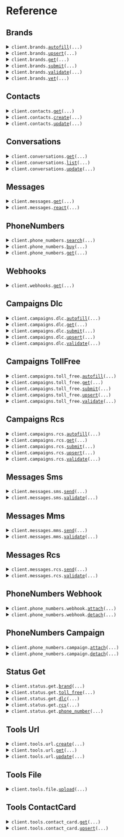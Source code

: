 # Reference
## Brands
<details><summary><code>client.brands.<a href="src/rcs/brands/client.py">autofill</a>(...)</code></summary>
<dl>
<dd>

#### 📝 Description

<dl>
<dd>

<dl>
<dd>

Automatically populate brand information based on partial input data you provide.
</dd>
</dl>
</dd>
</dl>

#### 🔌 Usage

<dl>
<dd>

<dl>
<dd>

```python
from rcs import Pinnacle
from rcs.brands import AutofillBrandOptions

client = Pinnacle(
    api_key="YOUR_API_KEY",
)
client.brands.autofill(
    additional_info="A developer-friendly, compliant API for SMS, MMS, and RCS, built to scale real conversations.",
    name="Pinnacle",
    options=AutofillBrandOptions(
        force_reload=True,
    ),
    website="https://www.pinnacle.sh",
)

```
</dd>
</dl>
</dd>
</dl>

#### ⚙️ Parameters

<dl>
<dd>

<dl>
<dd>

**additional_info:** `typing.Optional[str]` — Any extra details about the brand to help improve data accuracy.
    
</dd>
</dl>

<dl>
<dd>

**name:** `typing.Optional[str]` — Name of the brand.
    
</dd>
</dl>

<dl>
<dd>

**options:** `typing.Optional[AutofillBrandOptions]` 
    
</dd>
</dl>

<dl>
<dd>

**website:** `typing.Optional[str]` — Brand's website URL.
    
</dd>
</dl>

<dl>
<dd>

**request_options:** `typing.Optional[RequestOptions]` — Request-specific configuration.
    
</dd>
</dl>
</dd>
</dl>


</dd>
</dl>
</details>

<details><summary><code>client.brands.<a href="src/rcs/brands/client.py">upsert</a>(...)</code></summary>
<dl>
<dd>

#### 📝 Description

<dl>
<dd>

<dl>
<dd>

Create a new brand or update an existing brand by with the provided information.
</dd>
</dl>
</dd>
</dl>

#### 🔌 Usage

<dl>
<dd>

<dl>
<dd>

```python
from rcs import Pinnacle, UpsertContact

client = Pinnacle(
    api_key="YOUR_API_KEY",
)
client.brands.upsert(
    address="500 Folsom St, San Francisco, CA 94105",
    contact=UpsertContact(
        email="michael.chen@trypinnacle.app",
        name="Michael Chen",
        phone="+14155551234",
        title="Customer Support Representative",
    ),
    dba="Pinnacle RCS",
    description="A developer-friendly, compliant API for SMS, MMS, and RCS, built to scale real conversations.",
    ein="88-1234567",
    email="founders@trypinnacle.app",
    id=1,
    name="Pinnacle",
    sector="TECHNOLOGY",
    type="PRIVATE_PROFIT",
    website="https://www.pinnacle.sh",
)

```
</dd>
</dl>
</dd>
</dl>

#### ⚙️ Parameters

<dl>
<dd>

<dl>
<dd>

**address:** `typing.Optional[str]` — Primary brand address where the company is located.
    
</dd>
</dl>

<dl>
<dd>

**contact:** `typing.Optional[UpsertContact]` — Contact information for the brand.
    
</dd>
</dl>

<dl>
<dd>

**dba:** `typing.Optional[str]` — "Doing Business As" name - the public name the brand operates under.
    
</dd>
</dl>

<dl>
<dd>

**description:** `typing.Optional[str]` — Brief description of what the brand does.
    
</dd>
</dl>

<dl>
<dd>

**ein:** `typing.Optional[str]` — Brand's Employer Identification Number (EIN) assigned by the IRS.
    
</dd>
</dl>

<dl>
<dd>

**email:** `typing.Optional[str]` — Main contact email address for the brand.
    
</dd>
</dl>

<dl>
<dd>

**id:** `typing.Optional[int]` — Brand ID - include only when updating an existing brand, omit to create a new one.
    
</dd>
</dl>

<dl>
<dd>

**name:** `typing.Optional[str]` — Legal name of the brand as registered.
    
</dd>
</dl>

<dl>
<dd>

**sector:** `typing.Optional[CompanySectorEnum]` — Industry the brand operates in.
    
</dd>
</dl>

<dl>
<dd>

**type:** `typing.Optional[CompanyTypeEnum]` — Legal structure of the brand.
    
</dd>
</dl>

<dl>
<dd>

**website:** `typing.Optional[str]` — Brand website URL.
    
</dd>
</dl>

<dl>
<dd>

**request_options:** `typing.Optional[RequestOptions]` — Request-specific configuration.
    
</dd>
</dl>
</dd>
</dl>


</dd>
</dl>
</details>

<details><summary><code>client.brands.<a href="src/rcs/brands/client.py">get</a>(...)</code></summary>
<dl>
<dd>

#### 📝 Description

<dl>
<dd>

<dl>
<dd>

Retrieve detailed information for a specific brand in your account by ID.
</dd>
</dl>
</dd>
</dl>

#### 🔌 Usage

<dl>
<dd>

<dl>
<dd>

```python
from rcs import Pinnacle

client = Pinnacle(
    api_key="YOUR_API_KEY",
)
client.brands.get(
    id=1,
)

```
</dd>
</dl>
</dd>
</dl>

#### ⚙️ Parameters

<dl>
<dd>

<dl>
<dd>

**id:** `int` — ID of an existing brand in your account that you want to retrieve.
    
</dd>
</dl>

<dl>
<dd>

**hide_ein:** `typing.Optional[bool]` 

Optional flag to mask the Employer Identification Number in the response for security purposes.<br>

When you set this to true, the EIN value will be replaced with a masked placeholder instead of the actual number.
    
</dd>
</dl>

<dl>
<dd>

**request_options:** `typing.Optional[RequestOptions]` — Request-specific configuration.
    
</dd>
</dl>
</dd>
</dl>


</dd>
</dl>
</details>

<details><summary><code>client.brands.<a href="src/rcs/brands/client.py">submit</a>(...)</code></summary>
<dl>
<dd>

#### 📝 Description

<dl>
<dd>

<dl>
<dd>

Submit your brand for review and approval by the compliance team.
</dd>
</dl>
</dd>
</dl>

#### 🔌 Usage

<dl>
<dd>

<dl>
<dd>

```python
from rcs import Pinnacle

client = Pinnacle(
    api_key="YOUR_API_KEY",
)
client.brands.submit(
    brand_id=1,
)

```
</dd>
</dl>
</dd>
</dl>

#### ⚙️ Parameters

<dl>
<dd>

<dl>
<dd>

**brand_id:** `int` 

The unique identifier of the brand you want to submit for review. <br>

Must correspond to an existing brand in your account that is ready for submission.
    
</dd>
</dl>

<dl>
<dd>

**request_options:** `typing.Optional[RequestOptions]` — Request-specific configuration.
    
</dd>
</dl>
</dd>
</dl>


</dd>
</dl>
</details>

<details><summary><code>client.brands.<a href="src/rcs/brands/client.py">validate</a>(...)</code></summary>
<dl>
<dd>

#### 📝 Description

<dl>
<dd>

<dl>
<dd>

Validate your brand information for compliance and correctness before submission or storage.
</dd>
</dl>
</dd>
</dl>

#### 🔌 Usage

<dl>
<dd>

<dl>
<dd>

```python
from rcs import Pinnacle
from rcs.brands import BrandContact

client = Pinnacle(
    api_key="YOUR_API_KEY",
)
client.brands.validate(
    address="500 Folsom St, San Francisco, CA 94105",
    contact=BrandContact(
        email="michael.chen@trypinnacle.app",
        name="Michael Chen",
        phone="+14155551234",
        title="Customer Support Representative",
    ),
    dba="Pinnacle Messaging",
    description="Pinnacle is an SMS, MMS, and RCS API for scaling conversations with customers you value.",
    ein="88-1234567",
    email="founders@trypinnacle.app",
    name="Pinnacle",
    sector="TECHNOLOGY",
    type="PRIVATE_PROFIT",
    website="https://www.pinnacle.sh",
)

```
</dd>
</dl>
</dd>
</dl>

#### ⚙️ Parameters

<dl>
<dd>

<dl>
<dd>

**address:** `str` — Primary brand address where the brand is located.
    
</dd>
</dl>

<dl>
<dd>

**contact:** `BrandContact` — Contact information for the primary brand representative.
    
</dd>
</dl>

<dl>
<dd>

**description:** `str` — Brief description of what the brand does.
    
</dd>
</dl>

<dl>
<dd>

**email:** `str` — Main contact email address for the brand.
    
</dd>
</dl>

<dl>
<dd>

**name:** `str` — Legal name of the brand as registered.
    
</dd>
</dl>

<dl>
<dd>

**sector:** `CompanySectorEnum` 
    
</dd>
</dl>

<dl>
<dd>

**type:** `CompanyTypeEnum` 
    
</dd>
</dl>

<dl>
<dd>

**website:** `str` — Brand website URL.
    
</dd>
</dl>

<dl>
<dd>

**dba:** `typing.Optional[str]` — "Doing Business As" name - the public name the brand operates under.
    
</dd>
</dl>

<dl>
<dd>

**ein:** `typing.Optional[str]` — Employer Identification Number (EIN) assigned by the IRS.
    
</dd>
</dl>

<dl>
<dd>

**request_options:** `typing.Optional[RequestOptions]` — Request-specific configuration.
    
</dd>
</dl>
</dd>
</dl>


</dd>
</dl>
</details>

<details><summary><code>client.brands.<a href="src/rcs/brands/client.py">vet</a>(...)</code></summary>
<dl>
<dd>

#### 📝 Description

<dl>
<dd>

<dl>
<dd>

Submit a brand for external vetting verification to enhance your brand's trust score and improved message delivery rates.
</dd>
</dl>
</dd>
</dl>

#### 🔌 Usage

<dl>
<dd>

<dl>
<dd>

```python
from rcs import Pinnacle

client = Pinnacle(
    api_key="YOUR_API_KEY",
)
client.brands.vet(
    brand_id=1,
)

```
</dd>
</dl>
</dd>
</dl>

#### ⚙️ Parameters

<dl>
<dd>

<dl>
<dd>

**brand_id:** `int` 

The unique identifier of the brand to vet. <br>

The brand must be already registered before it can be vetted.
    
</dd>
</dl>

<dl>
<dd>

**request_options:** `typing.Optional[RequestOptions]` — Request-specific configuration.
    
</dd>
</dl>
</dd>
</dl>


</dd>
</dl>
</details>

## Contacts
<details><summary><code>client.contacts.<a href="src/rcs/contacts/client.py">get</a>(...)</code></summary>
<dl>
<dd>

#### 📝 Description

<dl>
<dd>

<dl>
<dd>

Retrieve contact information for a given number.
</dd>
</dl>
</dd>
</dl>

#### 🔌 Usage

<dl>
<dd>

<dl>
<dd>

```python
from rcs import Pinnacle

client = Pinnacle(
    api_key="YOUR_API_KEY",
)
client.contacts.get()

```
</dd>
</dl>
</dd>
</dl>

#### ⚙️ Parameters

<dl>
<dd>

<dl>
<dd>

**id:** `typing.Optional[int]` 

Unique identifier of a specific contact you want to retrieve. <br>

Either this parameter or `phoneNumber` must be provided, but not both.
    
</dd>
</dl>

<dl>
<dd>

**phone_number:** `typing.Optional[str]` — Phone number you want to look up contact information for, provided in URL-encoded E.164 format with %2B prefix instead of +.
    
</dd>
</dl>

<dl>
<dd>

**request_options:** `typing.Optional[RequestOptions]` — Request-specific configuration.
    
</dd>
</dl>
</dd>
</dl>


</dd>
</dl>
</details>

<details><summary><code>client.contacts.<a href="src/rcs/contacts/client.py">create</a>(...)</code></summary>
<dl>
<dd>

#### 📝 Description

<dl>
<dd>

<dl>
<dd>

Create a new contact for a given phone number.
</dd>
</dl>
</dd>
</dl>

#### 🔌 Usage

<dl>
<dd>

<dl>
<dd>

```python
from rcs import Pinnacle

client = Pinnacle(
    api_key="YOUR_API_KEY",
)
client.contacts.create(
    phone_number="phoneNumber",
)

```
</dd>
</dl>
</dd>
</dl>

#### ⚙️ Parameters

<dl>
<dd>

<dl>
<dd>

**phone_number:** `str` — Phone number to save for your contact, in E.164 format.
    
</dd>
</dl>

<dl>
<dd>

**description:** `typing.Optional[str]` — New notes or details for your contact.
    
</dd>
</dl>

<dl>
<dd>

**email:** `typing.Optional[str]` — New email address for your contact.
    
</dd>
</dl>

<dl>
<dd>

**name:** `typing.Optional[str]` — New name for your contact.
    
</dd>
</dl>

<dl>
<dd>

**tags:** `typing.Optional[typing.Sequence[str]]` — New tags for your contact.
    
</dd>
</dl>

<dl>
<dd>

**request_options:** `typing.Optional[RequestOptions]` — Request-specific configuration.
    
</dd>
</dl>
</dd>
</dl>


</dd>
</dl>
</details>

<details><summary><code>client.contacts.<a href="src/rcs/contacts/client.py">update</a>(...)</code></summary>
<dl>
<dd>

#### 📝 Description

<dl>
<dd>

<dl>
<dd>

Update an existing contact.
</dd>
</dl>
</dd>
</dl>

#### 🔌 Usage

<dl>
<dd>

<dl>
<dd>

```python
from rcs import Pinnacle

client = Pinnacle(
    api_key="YOUR_API_KEY",
)
client.contacts.update(
    description="Retired",
    email="alvaroopedtech@pinnacle.sh",
    name="Retired Bestie",
    tags=["friend"],
    id=137,
)

```
</dd>
</dl>
</dd>
</dl>

#### ⚙️ Parameters

<dl>
<dd>

<dl>
<dd>

**id:** `int` — ID of the contact you want to update.
    
</dd>
</dl>

<dl>
<dd>

**description:** `typing.Optional[str]` — New notes or details for your contact.
    
</dd>
</dl>

<dl>
<dd>

**email:** `typing.Optional[str]` — New email address for your contact.
    
</dd>
</dl>

<dl>
<dd>

**name:** `typing.Optional[str]` — New name for your contact.
    
</dd>
</dl>

<dl>
<dd>

**tags:** `typing.Optional[typing.Sequence[str]]` — New tags for your contact.
    
</dd>
</dl>

<dl>
<dd>

**request_options:** `typing.Optional[RequestOptions]` — Request-specific configuration.
    
</dd>
</dl>
</dd>
</dl>


</dd>
</dl>
</details>

## Conversations
<details><summary><code>client.conversations.<a href="src/rcs/conversations/client.py">get</a>(...)</code></summary>
<dl>
<dd>

#### 📝 Description

<dl>
<dd>

<dl>
<dd>

Fetch a specific conversation using either its unique identifier or by matching sender and recipient details.
</dd>
</dl>
</dd>
</dl>

#### 🔌 Usage

<dl>
<dd>

<dl>
<dd>

```python
from rcs import ConversationByIdParams, Pinnacle

client = Pinnacle(
    api_key="YOUR_API_KEY",
)
client.conversations.get(
    request=ConversationByIdParams(
        id=1,
    ),
)

```
</dd>
</dl>
</dd>
</dl>

#### ⚙️ Parameters

<dl>
<dd>

<dl>
<dd>

**request:** `GetConversationParams` 
    
</dd>
</dl>

<dl>
<dd>

**request_options:** `typing.Optional[RequestOptions]` — Request-specific configuration.
    
</dd>
</dl>
</dd>
</dl>


</dd>
</dl>
</details>

<details><summary><code>client.conversations.<a href="src/rcs/conversations/client.py">list</a>(...)</code></summary>
<dl>
<dd>

#### 📝 Description

<dl>
<dd>

<dl>
<dd>

Retrieves conversations by page with optional filtering based off provided parameters.
</dd>
</dl>
</dd>
</dl>

#### 🔌 Usage

<dl>
<dd>

<dl>
<dd>

```python
from rcs import Pinnacle

client = Pinnacle(
    api_key="YOUR_API_KEY",
)
client.conversations.list(
    brand_id=101,
    campaign_id=136,
    campaign_type="TOLL_FREE",
    page_index=0,
    page_size=20,
    receiver="+16509231662",
    sender="+18445551234",
)

```
</dd>
</dl>
</dd>
</dl>

#### ⚙️ Parameters

<dl>
<dd>

<dl>
<dd>

**page_index:** `int` — Zero-based index for pagination.
    
</dd>
</dl>

<dl>
<dd>

**brand_id:** `typing.Optional[int]` — The unique identifier of the brand to filter conversations.
    
</dd>
</dl>

<dl>
<dd>

**campaign_id:** `typing.Optional[int]` — The unique identifier of the campaign to filter conversations.
    
</dd>
</dl>

<dl>
<dd>

**campaign_type:** `typing.Optional[CampaignEnum]` 
    
</dd>
</dl>

<dl>
<dd>

**page_size:** `typing.Optional[int]` — Number of conversations to return per page.
    
</dd>
</dl>

<dl>
<dd>

**receiver:** `typing.Optional[str]` — Receiver's phone number in E.164 format.
    
</dd>
</dl>

<dl>
<dd>

**sender:** `typing.Optional[Sender]` 
    
</dd>
</dl>

<dl>
<dd>

**request_options:** `typing.Optional[RequestOptions]` — Request-specific configuration.
    
</dd>
</dl>
</dd>
</dl>


</dd>
</dl>
</details>

<details><summary><code>client.conversations.<a href="src/rcs/conversations/client.py">update</a>(...)</code></summary>
<dl>
<dd>

#### 📝 Description

<dl>
<dd>

<dl>
<dd>

Update the notes associated with a specific conversation.
</dd>
</dl>
</dd>
</dl>

#### 🔌 Usage

<dl>
<dd>

<dl>
<dd>

```python
from rcs import Pinnacle

client = Pinnacle(
    api_key="YOUR_API_KEY",
)
client.conversations.update(
    id=123,
    notes="Follow-up completed. Customer satisfied with resolution.",
)

```
</dd>
</dl>
</dd>
</dl>

#### ⚙️ Parameters

<dl>
<dd>

<dl>
<dd>

**id:** `int` — The unique identifier of the conversation to update.
    
</dd>
</dl>

<dl>
<dd>

**notes:** `str` — New notes or comments for the conversation.
    
</dd>
</dl>

<dl>
<dd>

**request_options:** `typing.Optional[RequestOptions]` — Request-specific configuration.
    
</dd>
</dl>
</dd>
</dl>


</dd>
</dl>
</details>

## Messages
<details><summary><code>client.messages.<a href="src/rcs/messages/client.py">get</a>(...)</code></summary>
<dl>
<dd>

#### 📝 Description

<dl>
<dd>

<dl>
<dd>

Retrieve a previously sent message.
</dd>
</dl>
</dd>
</dl>

#### 🔌 Usage

<dl>
<dd>

<dl>
<dd>

```python
from rcs import Pinnacle

client = Pinnacle(
    api_key="YOUR_API_KEY",
)
client.messages.get(
    id=1240,
)

```
</dd>
</dl>
</dd>
</dl>

#### ⚙️ Parameters

<dl>
<dd>

<dl>
<dd>

**id:** `int` — Unique identifier of the message.
    
</dd>
</dl>

<dl>
<dd>

**request_options:** `typing.Optional[RequestOptions]` — Request-specific configuration.
    
</dd>
</dl>
</dd>
</dl>


</dd>
</dl>
</details>

<details><summary><code>client.messages.<a href="src/rcs/messages/client.py">react</a>(...)</code></summary>
<dl>
<dd>

#### 📝 Description

<dl>
<dd>

<dl>
<dd>

Add or remove an emoji reaction to a previously sent message.
</dd>
</dl>
</dd>
</dl>

#### 🔌 Usage

<dl>
<dd>

<dl>
<dd>

```python
from rcs import Pinnacle
from rcs.messages import ReactMessageOptions

client = Pinnacle(
    api_key="YOUR_API_KEY",
)
client.messages.react(
    message_id=1410,
    options=ReactMessageOptions(
        force=True,
    ),
    reaction="👍",
)

```
</dd>
</dl>
</dd>
</dl>

#### ⚙️ Parameters

<dl>
<dd>

<dl>
<dd>

**message_id:** `int` — Unique identifier of the message.
    
</dd>
</dl>

<dl>
<dd>

**options:** `typing.Optional[ReactMessageOptions]` 
    
</dd>
</dl>

<dl>
<dd>

**reaction:** `typing.Optional[str]` 

Unicode emoji to add. <br>

Use `null` to remove existing reaction.
    
</dd>
</dl>

<dl>
<dd>

**request_options:** `typing.Optional[RequestOptions]` — Request-specific configuration.
    
</dd>
</dl>
</dd>
</dl>


</dd>
</dl>
</details>

## PhoneNumbers
<details><summary><code>client.phone_numbers.<a href="src/rcs/phone_numbers/client.py">search</a>(...)</code></summary>
<dl>
<dd>

#### 📝 Description

<dl>
<dd>

<dl>
<dd>

Search for available phone numbers that match your exact criteria.
</dd>
</dl>
</dd>
</dl>

#### 🔌 Usage

<dl>
<dd>

<dl>
<dd>

```python
from rcs import Pinnacle
from rcs.phone_numbers import (
    SearchPhoneNumberByDigits,
    SearchPhoneNumberByLocation,
    SearchPhoneNumberOptions,
)

client = Pinnacle(
    api_key="YOUR_API_KEY",
)
client.phone_numbers.search(
    features=["SMS", "MMS"],
    location=SearchPhoneNumberByLocation(
        city="New York",
        national_destination_code="212",
    ),
    number=SearchPhoneNumberByDigits(
        contains="514",
        starts_with="45",
    ),
    options=SearchPhoneNumberOptions(
        limit=4,
    ),
    type=["LOCAL"],
)

```
</dd>
</dl>
</dd>
</dl>

#### ⚙️ Parameters

<dl>
<dd>

<dl>
<dd>

**type:** `typing.Sequence[PhoneEnum]` — Types of phone numbers to return in your search.
    
</dd>
</dl>

<dl>
<dd>

**features:** `typing.Optional[typing.Sequence[PhoneFeatureEnum]]` 
    
</dd>
</dl>

<dl>
<dd>

**location:** `typing.Optional[SearchPhoneNumberByLocation]` 

Filter your search by geographic location to find numbers in specific regions. <br>

Toll-free numbers ignore city and state filters.
    
</dd>
</dl>

<dl>
<dd>

**number:** `typing.Optional[SearchPhoneNumberByDigits]` — Filter your search by digit pattern.
    
</dd>
</dl>

<dl>
<dd>

**options:** `typing.Optional[SearchPhoneNumberOptions]` — Extra search settings to control how many results you get.
    
</dd>
</dl>

<dl>
<dd>

**request_options:** `typing.Optional[RequestOptions]` — Request-specific configuration.
    
</dd>
</dl>
</dd>
</dl>


</dd>
</dl>
</details>

<details><summary><code>client.phone_numbers.<a href="src/rcs/phone_numbers/client.py">buy</a>(...)</code></summary>
<dl>
<dd>

#### 📝 Description

<dl>
<dd>

<dl>
<dd>

Purchase one or more phone numbers found through the [search endpoint](./search). <br>

Billing uses your account credits and the numbers are ready for immediate use.
</dd>
</dl>
</dd>
</dl>

#### 🔌 Usage

<dl>
<dd>

<dl>
<dd>

```python
from rcs import Pinnacle

client = Pinnacle(
    api_key="YOUR_API_KEY",
)
client.phone_numbers.buy(
    numbers=["+18559491727"],
)

```
</dd>
</dl>
</dd>
</dl>

#### ⚙️ Parameters

<dl>
<dd>

<dl>
<dd>

**numbers:** `typing.Sequence[str]` 

List of phone numbers you want to purchase, each in international E.164 format. <br>

All specified numbers must be currently available and will be validated for availability before processing the purchase. <br>

If any number in the request is unavailable or invalid, no purchases will be made and the request will be voided.
    
</dd>
</dl>

<dl>
<dd>

**request_options:** `typing.Optional[RequestOptions]` — Request-specific configuration.
    
</dd>
</dl>
</dd>
</dl>


</dd>
</dl>
</details>

<details><summary><code>client.phone_numbers.<a href="src/rcs/phone_numbers/client.py">get</a>(...)</code></summary>
<dl>
<dd>

#### 📝 Description

<dl>
<dd>

<dl>
<dd>

Retrieve information about any phone number.
</dd>
</dl>
</dd>
</dl>

#### 🔌 Usage

<dl>
<dd>

<dl>
<dd>

```python
from rcs import Pinnacle
from rcs.phone_numbers import (
    EnhancedContactInfo,
    RetrievePhoneNumberDetailsOptions,
)

client = Pinnacle(
    api_key="YOUR_API_KEY",
)
client.phone_numbers.get(
    phone="+11234567890",
    level="advanced",
    options=RetrievePhoneNumberDetailsOptions(
        risk=True,
        enhanced_contact_info=EnhancedContactInfo(
            context="This is my friend from JZ. He has done a lot in the crypto space.",
        ),
    ),
)

```
</dd>
</dl>
</dd>
</dl>

#### ⚙️ Parameters

<dl>
<dd>

<dl>
<dd>

**phone:** `str` — Phone number you want to analyze in E.164 format.
    
</dd>
</dl>

<dl>
<dd>

**level:** `PhoneDetailsSchemaLevel` 

Choose how much detail you want in your results:
- `basic`: Receive essential info like carrier, location, and format.
- `advanced`: Receive a deeper analysis including fraud risk, detailed location, and enhanced contact info.
    
</dd>
</dl>

<dl>
<dd>

**options:** `typing.Optional[RetrievePhoneNumberDetailsOptions]` — Customize your lookup with additional options.
    
</dd>
</dl>

<dl>
<dd>

**request_options:** `typing.Optional[RequestOptions]` — Request-specific configuration.
    
</dd>
</dl>
</dd>
</dl>


</dd>
</dl>
</details>

## Webhooks
<details><summary><code>client.webhooks.<a href="src/rcs/webhooks/client.py">get</a>(...)</code></summary>
<dl>
<dd>

#### 📝 Description

<dl>
<dd>

<dl>
<dd>

Retrieve all webhook that are set up to receive events for specific URLs or phone numbers.
</dd>
</dl>
</dd>
</dl>

#### 🔌 Usage

<dl>
<dd>

<dl>
<dd>

```python
from rcs import Pinnacle

client = Pinnacle(
    api_key="YOUR_API_KEY",
)
client.webhooks.get(
    identifiers=[
        "https://www.pinnacle.sh/payment",
        "+14155678901",
        "https://www.pinnacle.sh/sms-callback",
        "+14153456659",
    ],
)

```
</dd>
</dl>
</dd>
</dl>

#### ⚙️ Parameters

<dl>
<dd>

<dl>
<dd>

**identifiers:** `typing.Sequence[str]` — List of URLs or phone numbers in E.164 format that the webhook is attached to.
    
</dd>
</dl>

<dl>
<dd>

**request_options:** `typing.Optional[RequestOptions]` — Request-specific configuration.
    
</dd>
</dl>
</dd>
</dl>


</dd>
</dl>
</details>

## Campaigns Dlc
<details><summary><code>client.campaigns.dlc.<a href="src/rcs/campaigns/dlc/client.py">autofill</a>(...)</code></summary>
<dl>
<dd>

#### 📝 Description

<dl>
<dd>

<dl>
<dd>

Generate campaign details based off existing campaign and the brand it's connected to.
</dd>
</dl>
</dd>
</dl>

#### 🔌 Usage

<dl>
<dd>

<dl>
<dd>

```python
from rcs import Pinnacle

client = Pinnacle(
    api_key="YOUR_API_KEY",
)
client.campaigns.dlc.autofill(
    additional_info="Please autofill missing DLC campaign fields using my brand profile",
    campaign_id=161,
)

```
</dd>
</dl>
</dd>
</dl>

#### ⚙️ Parameters

<dl>
<dd>

<dl>
<dd>

**additional_info:** `typing.Optional[str]` — Any additional information you want to provide.
    
</dd>
</dl>

<dl>
<dd>

**campaign_id:** `typing.Optional[int]` — Campaign ID.
    
</dd>
</dl>

<dl>
<dd>

**request_options:** `typing.Optional[RequestOptions]` — Request-specific configuration.
    
</dd>
</dl>
</dd>
</dl>


</dd>
</dl>
</details>

<details><summary><code>client.campaigns.dlc.<a href="src/rcs/campaigns/dlc/client.py">get</a>(...)</code></summary>
<dl>
<dd>

#### 📝 Description

<dl>
<dd>

<dl>
<dd>

Retrieve DLC campaign.
</dd>
</dl>
</dd>
</dl>

#### 🔌 Usage

<dl>
<dd>

<dl>
<dd>

```python
from rcs import Pinnacle

client = Pinnacle(
    api_key="YOUR_API_KEY",
)
client.campaigns.dlc.get(
    campaign_id=28,
)

```
</dd>
</dl>
</dd>
</dl>

#### ⚙️ Parameters

<dl>
<dd>

<dl>
<dd>

**campaign_id:** `int` — Unique identifier of the DLC campaign.
    
</dd>
</dl>

<dl>
<dd>

**request_options:** `typing.Optional[RequestOptions]` — Request-specific configuration.
    
</dd>
</dl>
</dd>
</dl>


</dd>
</dl>
</details>

<details><summary><code>client.campaigns.dlc.<a href="src/rcs/campaigns/dlc/client.py">submit</a>(...)</code></summary>
<dl>
<dd>

#### 📝 Description

<dl>
<dd>

<dl>
<dd>

Submit your DLC campaign for approval and activation with carriers.
</dd>
</dl>
</dd>
</dl>

#### 🔌 Usage

<dl>
<dd>

<dl>
<dd>

```python
from rcs import Pinnacle

client = Pinnacle(
    api_key="YOUR_API_KEY",
)
client.campaigns.dlc.submit(
    campaign_id=161,
)

```
</dd>
</dl>
</dd>
</dl>

#### ⚙️ Parameters

<dl>
<dd>

<dl>
<dd>

**campaign_id:** `int` — Unique identifier of the DLC campaign to submit.
    
</dd>
</dl>

<dl>
<dd>

**request_options:** `typing.Optional[RequestOptions]` — Request-specific configuration.
    
</dd>
</dl>
</dd>
</dl>


</dd>
</dl>
</details>

<details><summary><code>client.campaigns.dlc.<a href="src/rcs/campaigns/dlc/client.py">upsert</a>(...)</code></summary>
<dl>
<dd>

#### 📝 Description

<dl>
<dd>

<dl>
<dd>

Create a new DLC campaign or updates an existing one. <br>

Omit campaignId to create a campaign.
</dd>
</dl>
</dd>
</dl>

#### 🔌 Usage

<dl>
<dd>

<dl>
<dd>

```python
from rcs import Pinnacle
from rcs.campaigns.dlc import (
    UpsertDlcCampaignHelpKeywords,
    UpsertDlcCampaignKeywords,
    UpsertDlcCampaignLinks,
    UpsertDlcCampaignOptInKeywords,
    UpsertDlcCampaignOptions,
    UpsertDlcCampaignOptOutKeywords,
    UpsertDlcCampaignUseCase,
)

client = Pinnacle(
    api_key="YOUR_API_KEY",
)
client.campaigns.dlc.upsert(
    auto_renew=True,
    brand=1,
    campaign_id=161,
    keywords=UpsertDlcCampaignKeywords(
        help=UpsertDlcCampaignHelpKeywords(
            message="Reply HELP for assistance, STOP to opt-out",
            values=["HELP", "INFO", "SUPPORT"],
        ),
        opt_in=UpsertDlcCampaignOptInKeywords(
            message="Welcome! You're now subscribed to Pinnacle.",
            values=["JOIN", "START", "SUBSCRIBE"],
        ),
        opt_out=UpsertDlcCampaignOptOutKeywords(
            message="You've been unsubscribed. Reply START to rejoin.",
            values=["STOP", "QUIT", "UNSUBSCRIBE"],
        ),
    ),
    links=UpsertDlcCampaignLinks(
        privacy_policy="https://www.pinnacle.sh/privacy",
        terms_of_service="https://www.pinnacle.sh/terms",
    ),
    message_flow="Customer initiates -> Automated response -> Agent follow-up if needed",
    name="Account Notifications",
    options=UpsertDlcCampaignOptions(
        affiliate_marketing=False,
        age_gated=False,
        direct_lending=False,
        embedded_link="https://www.pinnacle.sh/example",
        embedded_phone=False,
        number_pooling=False,
    ),
    sample_messages=["Security alert: Unusual login detected from new device."],
    use_case=UpsertDlcCampaignUseCase(
        sub=["FRAUD_ALERT"],
        value="ACCOUNT_NOTIFICATION",
    ),
)

```
</dd>
</dl>
</dd>
</dl>

#### ⚙️ Parameters

<dl>
<dd>

<dl>
<dd>

**auto_renew:** `typing.Optional[bool]` — Whether the campaign renews automatically.
    
</dd>
</dl>

<dl>
<dd>

**brand:** `typing.Optional[int]` — Brand id.
    
</dd>
</dl>

<dl>
<dd>

**campaign_id:** `typing.Optional[int]` — Unique identifier for the campaign.
    
</dd>
</dl>

<dl>
<dd>

**description:** `typing.Optional[str]` — Description of the campaign.
    
</dd>
</dl>

<dl>
<dd>

**keywords:** `typing.Optional[UpsertDlcCampaignKeywords]` — Keyword response configuration.
    
</dd>
</dl>

<dl>
<dd>

**links:** `typing.Optional[UpsertDlcCampaignLinks]` — Legal documentation links.
    
</dd>
</dl>

<dl>
<dd>

**message_flow:** `typing.Optional[str]` — Describe the flow of how users will opt in to this campaign.
    
</dd>
</dl>

<dl>
<dd>

**name:** `typing.Optional[str]` — Display name of the campaign.
    
</dd>
</dl>

<dl>
<dd>

**options:** `typing.Optional[UpsertDlcCampaignOptions]` — Campaign configuration options.
    
</dd>
</dl>

<dl>
<dd>

**sample_messages:** `typing.Optional[typing.Sequence[str]]` — Example messages for the campaign.
    
</dd>
</dl>

<dl>
<dd>

**use_case:** `typing.Optional[UpsertDlcCampaignUseCase]` — Use case for the campaign.
    
</dd>
</dl>

<dl>
<dd>

**request_options:** `typing.Optional[RequestOptions]` — Request-specific configuration.
    
</dd>
</dl>
</dd>
</dl>


</dd>
</dl>
</details>

<details><summary><code>client.campaigns.dlc.<a href="src/rcs/campaigns/dlc/client.py">validate</a>(...)</code></summary>
<dl>
<dd>

#### 📝 Description

<dl>
<dd>

<dl>
<dd>

Validate your DLC campaign configuration against carrier requirements and compliance rules.
</dd>
</dl>
</dd>
</dl>

#### 🔌 Usage

<dl>
<dd>

<dl>
<dd>

```python
from rcs import Pinnacle

client = Pinnacle(
    api_key="YOUR_API_KEY",
)
client.campaigns.dlc.validate(
    additional_info="Please validate this DLC campaign for 10DLC compliance",
    campaign_id=161,
)

```
</dd>
</dl>
</dd>
</dl>

#### ⚙️ Parameters

<dl>
<dd>

<dl>
<dd>

**campaign_id:** `int` — Campaign ID.
    
</dd>
</dl>

<dl>
<dd>

**additional_info:** `typing.Optional[str]` — Any additional information you want to provide.
    
</dd>
</dl>

<dl>
<dd>

**request_options:** `typing.Optional[RequestOptions]` — Request-specific configuration.
    
</dd>
</dl>
</dd>
</dl>


</dd>
</dl>
</details>

## Campaigns TollFree
<details><summary><code>client.campaigns.toll_free.<a href="src/rcs/campaigns/toll_free/client.py">autofill</a>(...)</code></summary>
<dl>
<dd>

#### 📝 Description

<dl>
<dd>

<dl>
<dd>

Generate campaign details based off existing campaign and the brand it's connected to.
</dd>
</dl>
</dd>
</dl>

#### 🔌 Usage

<dl>
<dd>

<dl>
<dd>

```python
from rcs import Pinnacle

client = Pinnacle(
    api_key="YOUR_API_KEY",
)
client.campaigns.toll_free.autofill(
    additional_info="Please autofill missing DLC campaign fields using my brand profile",
    campaign_id=161,
)

```
</dd>
</dl>
</dd>
</dl>

#### ⚙️ Parameters

<dl>
<dd>

<dl>
<dd>

**additional_info:** `typing.Optional[str]` — Any additional information you want to provide.
    
</dd>
</dl>

<dl>
<dd>

**campaign_id:** `typing.Optional[int]` — Campaign ID.
    
</dd>
</dl>

<dl>
<dd>

**request_options:** `typing.Optional[RequestOptions]` — Request-specific configuration.
    
</dd>
</dl>
</dd>
</dl>


</dd>
</dl>
</details>

<details><summary><code>client.campaigns.toll_free.<a href="src/rcs/campaigns/toll_free/client.py">get</a>(...)</code></summary>
<dl>
<dd>

#### 📝 Description

<dl>
<dd>

<dl>
<dd>

Retrieve Toll-Free campaign.
</dd>
</dl>
</dd>
</dl>

#### 🔌 Usage

<dl>
<dd>

<dl>
<dd>

```python
from rcs import Pinnacle

client = Pinnacle(
    api_key="YOUR_API_KEY",
)
client.campaigns.toll_free.get(
    campaign_id=161,
)

```
</dd>
</dl>
</dd>
</dl>

#### ⚙️ Parameters

<dl>
<dd>

<dl>
<dd>

**campaign_id:** `int` — Unique identifier of toll-free campaign.
    
</dd>
</dl>

<dl>
<dd>

**request_options:** `typing.Optional[RequestOptions]` — Request-specific configuration.
    
</dd>
</dl>
</dd>
</dl>


</dd>
</dl>
</details>

<details><summary><code>client.campaigns.toll_free.<a href="src/rcs/campaigns/toll_free/client.py">submit</a>(...)</code></summary>
<dl>
<dd>

#### 📝 Description

<dl>
<dd>

<dl>
<dd>

Submit your toll-free campaign for approval and activation with carriers.
</dd>
</dl>
</dd>
</dl>

#### 🔌 Usage

<dl>
<dd>

<dl>
<dd>

```python
from rcs import Pinnacle

client = Pinnacle(
    api_key="YOUR_API_KEY",
)
client.campaigns.toll_free.submit(
    campaign_id=161,
)

```
</dd>
</dl>
</dd>
</dl>

#### ⚙️ Parameters

<dl>
<dd>

<dl>
<dd>

**campaign_id:** `int` — Unique identifier of the toll-free campaign to submit.
    
</dd>
</dl>

<dl>
<dd>

**request_options:** `typing.Optional[RequestOptions]` — Request-specific configuration.
    
</dd>
</dl>
</dd>
</dl>


</dd>
</dl>
</details>

<details><summary><code>client.campaigns.toll_free.<a href="src/rcs/campaigns/toll_free/client.py">upsert</a>(...)</code></summary>
<dl>
<dd>

#### 📝 Description

<dl>
<dd>

<dl>
<dd>

Create a new toll-free campaign or updates an existing one.<br>

Omit campaignId to create a campaign.
</dd>
</dl>
</dd>
</dl>

#### 🔌 Usage

<dl>
<dd>

<dl>
<dd>

```python
from rcs import Pinnacle
from rcs.campaigns.toll_free import (
    UpsertTollFreeSchemaOptIn,
    UpsertTollFreeSchemaUseCase,
)

client = Pinnacle(
    api_key="YOUR_API_KEY",
)
client.campaigns.toll_free.upsert(
    brand=2,
    campaign_id=161,
    monthly_volume="1,000",
    name="Pinnacle",
    opt_in=UpsertTollFreeSchemaOptIn(
        method="DIGITAL",
        url="https://www.pinnacle.sh/",
        workflow_description="Visit https://www.pinnacle.sh/",
    ),
    production_message_content="Join Pinnacle's workshop tomorrow and send your first RCS!",
    use_case=UpsertTollFreeSchemaUseCase(
        summary="Alerts clients about any Pinnacle hosted workshops.",
        value="WORKSHOP_ALERTS",
    ),
)

```
</dd>
</dl>
</dd>
</dl>

#### ⚙️ Parameters

<dl>
<dd>

<dl>
<dd>

**brand:** `typing.Optional[int]` — Brand id.
    
</dd>
</dl>

<dl>
<dd>

**campaign_id:** `typing.Optional[int]` — Unique identifier for the campaign.
    
</dd>
</dl>

<dl>
<dd>

**monthly_volume:** `typing.Optional[MessageVolumeEnum]` 
    
</dd>
</dl>

<dl>
<dd>

**name:** `typing.Optional[str]` — Display name of the campaign.
    
</dd>
</dl>

<dl>
<dd>

**opt_in:** `typing.Optional[UpsertTollFreeSchemaOptIn]` — Opt-in keyword settings.
    
</dd>
</dl>

<dl>
<dd>

**production_message_content:** `typing.Optional[str]` — Explain message that would be sent.
    
</dd>
</dl>

<dl>
<dd>

**use_case:** `typing.Optional[UpsertTollFreeSchemaUseCase]` — Use case classification for the campaign.
    
</dd>
</dl>

<dl>
<dd>

**request_options:** `typing.Optional[RequestOptions]` — Request-specific configuration.
    
</dd>
</dl>
</dd>
</dl>


</dd>
</dl>
</details>

<details><summary><code>client.campaigns.toll_free.<a href="src/rcs/campaigns/toll_free/client.py">validate</a>(...)</code></summary>
<dl>
<dd>

#### 📝 Description

<dl>
<dd>

<dl>
<dd>

Validate your toll-free campaign configuration against carrier requirements and compliance rules.
</dd>
</dl>
</dd>
</dl>

#### 🔌 Usage

<dl>
<dd>

<dl>
<dd>

```python
from rcs import Pinnacle

client = Pinnacle(
    api_key="YOUR_API_KEY",
)
client.campaigns.toll_free.validate(
    additional_info="Please validate this DLC campaign for 10DLC compliance",
    campaign_id=161,
)

```
</dd>
</dl>
</dd>
</dl>

#### ⚙️ Parameters

<dl>
<dd>

<dl>
<dd>

**campaign_id:** `int` — Campaign ID.
    
</dd>
</dl>

<dl>
<dd>

**additional_info:** `typing.Optional[str]` — Any additional information you want to provide.
    
</dd>
</dl>

<dl>
<dd>

**request_options:** `typing.Optional[RequestOptions]` — Request-specific configuration.
    
</dd>
</dl>
</dd>
</dl>


</dd>
</dl>
</details>

## Campaigns Rcs
<details><summary><code>client.campaigns.rcs.<a href="src/rcs/campaigns/rcs/client.py">autofill</a>(...)</code></summary>
<dl>
<dd>

#### 📝 Description

<dl>
<dd>

<dl>
<dd>

Generate campaign details based off existing campaign and the brand it's connected to.
</dd>
</dl>
</dd>
</dl>

#### 🔌 Usage

<dl>
<dd>

<dl>
<dd>

```python
from rcs import Pinnacle

client = Pinnacle(
    api_key="YOUR_API_KEY",
)
client.campaigns.rcs.autofill(
    additional_info="Please autofill missing DLC campaign fields using my brand profile",
    campaign_id=161,
)

```
</dd>
</dl>
</dd>
</dl>

#### ⚙️ Parameters

<dl>
<dd>

<dl>
<dd>

**additional_info:** `typing.Optional[str]` — Any additional information you want to provide.
    
</dd>
</dl>

<dl>
<dd>

**campaign_id:** `typing.Optional[int]` — Campaign ID.
    
</dd>
</dl>

<dl>
<dd>

**request_options:** `typing.Optional[RequestOptions]` — Request-specific configuration.
    
</dd>
</dl>
</dd>
</dl>


</dd>
</dl>
</details>

<details><summary><code>client.campaigns.rcs.<a href="src/rcs/campaigns/rcs/client.py">get</a>(...)</code></summary>
<dl>
<dd>

#### 📝 Description

<dl>
<dd>

<dl>
<dd>

Retrieve RCS campaign.
</dd>
</dl>
</dd>
</dl>

#### 🔌 Usage

<dl>
<dd>

<dl>
<dd>

```python
from rcs import Pinnacle

client = Pinnacle(
    api_key="YOUR_API_KEY",
)
client.campaigns.rcs.get(
    campaign_id=161,
)

```
</dd>
</dl>
</dd>
</dl>

#### ⚙️ Parameters

<dl>
<dd>

<dl>
<dd>

**campaign_id:** `int` — Unique identifier of the RCS campaign.
    
</dd>
</dl>

<dl>
<dd>

**request_options:** `typing.Optional[RequestOptions]` — Request-specific configuration.
    
</dd>
</dl>
</dd>
</dl>


</dd>
</dl>
</details>

<details><summary><code>client.campaigns.rcs.<a href="src/rcs/campaigns/rcs/client.py">submit</a>(...)</code></summary>
<dl>
<dd>

#### 📝 Description

<dl>
<dd>

<dl>
<dd>

Submit your RCS campaign for approval and activation with carriers.
</dd>
</dl>
</dd>
</dl>

#### 🔌 Usage

<dl>
<dd>

<dl>
<dd>

```python
from rcs import Pinnacle

client = Pinnacle(
    api_key="YOUR_API_KEY",
)
client.campaigns.rcs.submit(
    campaign_id=161,
)

```
</dd>
</dl>
</dd>
</dl>

#### ⚙️ Parameters

<dl>
<dd>

<dl>
<dd>

**campaign_id:** `int` — Unique identifier of the RCS campaign to retrieve.
    
</dd>
</dl>

<dl>
<dd>

**request_options:** `typing.Optional[RequestOptions]` — Request-specific configuration.
    
</dd>
</dl>
</dd>
</dl>


</dd>
</dl>
</details>

<details><summary><code>client.campaigns.rcs.<a href="src/rcs/campaigns/rcs/client.py">upsert</a>(...)</code></summary>
<dl>
<dd>

#### 📝 Description

<dl>
<dd>

<dl>
<dd>

Create a new RCS campaign or updates an existing one. <br>

Omit campaignId to create a campaign.
</dd>
</dl>
</dd>
</dl>

#### 🔌 Usage

<dl>
<dd>

<dl>
<dd>

```python
from rcs import Pinnacle
from rcs.campaigns.rcs import (
    RcsAgentEmail,
    RcsAgentPhone,
    RcsAgentWebsite,
    UpsertRcsAgent,
    UpsertRcsLinks,
    UpsertRcsOptIn,
    UpsertRcsOptOut,
    UpsertRcsUseCase,
)

client = Pinnacle(
    api_key="YOUR_API_KEY",
)
client.campaigns.rcs.upsert(
    agent=UpsertRcsAgent(
        color="#000000",
        description="Engaging campaigns with RBM – next-gen SMS marketing with rich content and better analytics.",
        emails=[
            RcsAgentEmail(
                email="founders@trypinnacle.app",
                label="Email Us",
            )
        ],
        hero_url="https://agent-logos.storage.googleapis.com/_/m0bk9mmw7kfynqiKSPfsaoc6",
        icon_url="https://agent-logos.storage.googleapis.com/_/m0bk9gvlDunZEw1krfruZmw3",
        name="Pinnacle Software Development",
        phones=[
            RcsAgentPhone(
                label="Contact us directly",
                phone="+14154467821",
            )
        ],
        websites=[
            RcsAgentWebsite(
                label="Get started with Pinnacle",
                url="https://www.trypinnacle.app/",
            )
        ],
    ),
    brand=2,
    expected_agent_responses=[
        "Here are the things I can help you with.",
        "I can assist you with booking an appointment, or you may choose to book manually.",
        "Here are the available times to connect with a representative tomorrow.",
        "Your appointment has been scheduled.",
    ],
    links=UpsertRcsLinks(
        privacy_policy="https://www.trypinnacle.app/privacy",
        terms_of_service="https://www.trypinnacle.app/terms",
    ),
    opt_in=UpsertRcsOptIn(
        method="WEBSITE",
        terms_and_conditions="Would you like to subscribe to Pinnacle?",
    ),
    opt_out=UpsertRcsOptOut(
        description="Reply STOP to opt-out anytime.",
        keywords=["STOP", "UNSUBSCRIBE", "END"],
    ),
    use_case=UpsertRcsUseCase(
        behavior="Acts as a customer service representative.",
        value="OTHER",
    ),
)

```
</dd>
</dl>
</dd>
</dl>

#### ⚙️ Parameters

<dl>
<dd>

<dl>
<dd>

**agent:** `typing.Optional[UpsertRcsAgent]` — Create an agent for the campaign.
    
</dd>
</dl>

<dl>
<dd>

**brand:** `typing.Optional[int]` — Unique identifier for the brand.
    
</dd>
</dl>

<dl>
<dd>

**campaign_id:** `typing.Optional[int]` — Unique identifier for the campaign.
    
</dd>
</dl>

<dl>
<dd>

**expected_agent_responses:** `typing.Optional[typing.Sequence[str]]` — List of what the agent might say to users (1-5 required).
    
</dd>
</dl>

<dl>
<dd>

**links:** `typing.Optional[UpsertRcsLinks]` — Legal documentation links.
    
</dd>
</dl>

<dl>
<dd>

**opt_in:** `typing.Optional[UpsertRcsOptIn]` — Opt-in configuration.
    
</dd>
</dl>

<dl>
<dd>

**opt_out:** `typing.Optional[UpsertRcsOptOut]` — Opt-out configuration.
    
</dd>
</dl>

<dl>
<dd>

**use_case:** `typing.Optional[UpsertRcsUseCase]` — Use case classification for the campaign.
    
</dd>
</dl>

<dl>
<dd>

**request_options:** `typing.Optional[RequestOptions]` — Request-specific configuration.
    
</dd>
</dl>
</dd>
</dl>


</dd>
</dl>
</details>

<details><summary><code>client.campaigns.rcs.<a href="src/rcs/campaigns/rcs/client.py">validate</a>(...)</code></summary>
<dl>
<dd>

#### 📝 Description

<dl>
<dd>

<dl>
<dd>

Validate your RCS campaign configuration against carrier requirements and compliance rules.
</dd>
</dl>
</dd>
</dl>

#### 🔌 Usage

<dl>
<dd>

<dl>
<dd>

```python
from rcs import Pinnacle

client = Pinnacle(
    api_key="YOUR_API_KEY",
)
client.campaigns.rcs.validate(
    additional_info="Please validate this DLC campaign for 10DLC compliance",
    campaign_id=161,
)

```
</dd>
</dl>
</dd>
</dl>

#### ⚙️ Parameters

<dl>
<dd>

<dl>
<dd>

**campaign_id:** `int` — Campaign ID.
    
</dd>
</dl>

<dl>
<dd>

**additional_info:** `typing.Optional[str]` — Any additional information you want to provide.
    
</dd>
</dl>

<dl>
<dd>

**request_options:** `typing.Optional[RequestOptions]` — Request-specific configuration.
    
</dd>
</dl>
</dd>
</dl>


</dd>
</dl>
</details>

## Messages Sms
<details><summary><code>client.messages.sms.<a href="src/rcs/messages/sms/client.py">send</a>(...)</code></summary>
<dl>
<dd>

#### 📝 Description

<dl>
<dd>

<dl>
<dd>

Send a SMS message immediately or schedule it for future delivery.
</dd>
</dl>
</dd>
</dl>

#### 🔌 Usage

<dl>
<dd>

<dl>
<dd>

```python
from rcs import Pinnacle

client = Pinnacle(
    api_key="YOUR_API_KEY",
)
client.messages.sms.send(
    from_="+14155164736",
    text="Hey!",
    to="+14154746461",
)

```
</dd>
</dl>
</dd>
</dl>

#### ⚙️ Parameters

<dl>
<dd>

<dl>
<dd>

**from_:** `str` — Phone number that sends the message in E.164 format.
    
</dd>
</dl>

<dl>
<dd>

**text:** `str` — Message content.
    
</dd>
</dl>

<dl>
<dd>

**to:** `str` — Recipient's phone number in E.164 format.
    
</dd>
</dl>

<dl>
<dd>

**options:** `typing.Optional[SendSmsOptions]` — Additional settings to customize SMS delivery.
    
</dd>
</dl>

<dl>
<dd>

**request_options:** `typing.Optional[RequestOptions]` — Request-specific configuration.
    
</dd>
</dl>
</dd>
</dl>


</dd>
</dl>
</details>

<details><summary><code>client.messages.sms.<a href="src/rcs/messages/sms/client.py">validate</a>(...)</code></summary>
<dl>
<dd>

#### 📝 Description

<dl>
<dd>

<dl>
<dd>

Validate SMS message content without sending it.
</dd>
</dl>
</dd>
</dl>

#### 🔌 Usage

<dl>
<dd>

<dl>
<dd>

```python
from rcs import Pinnacle

client = Pinnacle(
    api_key="YOUR_API_KEY",
)
client.messages.sms.validate(
    text="Hello from Pinnacle",
)

```
</dd>
</dl>
</dd>
</dl>

#### ⚙️ Parameters

<dl>
<dd>

<dl>
<dd>

**text:** `str` — Message content.
    
</dd>
</dl>

<dl>
<dd>

**request_options:** `typing.Optional[RequestOptions]` — Request-specific configuration.
    
</dd>
</dl>
</dd>
</dl>


</dd>
</dl>
</details>

## Messages Mms
<details><summary><code>client.messages.mms.<a href="src/rcs/messages/mms/client.py">send</a>(...)</code></summary>
<dl>
<dd>

#### 📝 Description

<dl>
<dd>

<dl>
<dd>

Send a MMS immediately or schedule it for future delivery.
</dd>
</dl>
</dd>
</dl>

#### 🔌 Usage

<dl>
<dd>

<dl>
<dd>

```python
from rcs import Pinnacle
from rcs.messages.mms import SendMmsOptions

client = Pinnacle(
    api_key="YOUR_API_KEY",
)
client.messages.mms.send(
    from_="+14155164736",
    media_urls=[
        "https://fastly.picsum.photos/id/941/300/300.jpg?hmac=mDxM9PWSqRDjecwSCEpzU4bj35gqnG7yA25OL29uNv0"
    ],
    options=SendMmsOptions(
        multiple_messages=True,
        validate=True,
    ),
    text="Check out this image!",
    to="+14154746461",
)

```
</dd>
</dl>
</dd>
</dl>

#### ⚙️ Parameters

<dl>
<dd>

<dl>
<dd>

**from_:** `str` — Phone number you want to send the message from in E.164 format.
    
</dd>
</dl>

<dl>
<dd>

**media_urls:** `typing.Sequence[str]` 

Media file URLs to send.<br>

 See [supported media types](https://app.pinnacle.sh/supported-file-types?type=MMS).
    
</dd>
</dl>

<dl>
<dd>

**text:** `str` — Message text to accompany the media.
    
</dd>
</dl>

<dl>
<dd>

**to:** `str` — Recipient's phone number in E.164 format.
    
</dd>
</dl>

<dl>
<dd>

**options:** `typing.Optional[SendMmsOptions]` — Control how your MMS is processed and delivered.
    
</dd>
</dl>

<dl>
<dd>

**request_options:** `typing.Optional[RequestOptions]` — Request-specific configuration.
    
</dd>
</dl>
</dd>
</dl>


</dd>
</dl>
</details>

<details><summary><code>client.messages.mms.<a href="src/rcs/messages/mms/client.py">validate</a>(...)</code></summary>
<dl>
<dd>

#### 📝 Description

<dl>
<dd>

<dl>
<dd>

Validate MMS message content without sending it.
</dd>
</dl>
</dd>
</dl>

#### 🔌 Usage

<dl>
<dd>

<dl>
<dd>

```python
from rcs import Pinnacle

client = Pinnacle(
    api_key="YOUR_API_KEY",
)
client.messages.mms.validate(
    media_urls=[
        "https://upload.wikimedia.org/wikipedia/commons/b/b9/Pizigani_1367_Chart_1MB.jpg",
        "https://fastly.picsum.photos/id/528/1000/1000.jpg?hmac=aTG0xNif9KbNryFN0ZNZ_nFK6aEpZxqUGCZF1KjOT8w",
        "https://file-examples.com/storage/fefdd7ab126835e7993bb1a/2017/10/file_example_JPG_500kB.jpg",
    ],
    text="Check out these images!",
)

```
</dd>
</dl>
</dd>
</dl>

#### ⚙️ Parameters

<dl>
<dd>

<dl>
<dd>

**media_urls:** `typing.Sequence[str]` 

URLs of media files in this message. <br>

See [supported media types](https://app.pinnacle.sh/supported-file-types?type=MMS).
    
</dd>
</dl>

<dl>
<dd>

**text:** `typing.Optional[str]` — Text content that accompanies the media files.
    
</dd>
</dl>

<dl>
<dd>

**request_options:** `typing.Optional[RequestOptions]` — Request-specific configuration.
    
</dd>
</dl>
</dd>
</dl>


</dd>
</dl>
</details>

## Messages Rcs
<details><summary><code>client.messages.rcs.<a href="src/rcs/messages/rcs/client.py">send</a>(...)</code></summary>
<dl>
<dd>

#### 📝 Description

<dl>
<dd>

<dl>
<dd>

Send a RCS message immediately or schedule it for future delivery. <br>

Requires an active RCS agent and recipient devices that support RCS Business Messaging.
</dd>
</dl>
</dd>
</dl>

#### 🔌 Usage

<dl>
<dd>

<dl>
<dd>

```python
from rcs import Pinnacle, RichButton_OpenUrl, RichTextMessage

client = Pinnacle(
    api_key="YOUR_API_KEY",
)
client.messages.rcs.send(
    request=RichTextMessage(
        quick_replies=[
            RichButton_OpenUrl(
                payload="payload",
                title="title",
            )
        ],
        text="text",
        from_="from",
        to="to",
    ),
)

```
</dd>
</dl>
</dd>
</dl>

#### ⚙️ Parameters

<dl>
<dd>

<dl>
<dd>

**request:** `Rcs` 
    
</dd>
</dl>

<dl>
<dd>

**request_options:** `typing.Optional[RequestOptions]` — Request-specific configuration.
    
</dd>
</dl>
</dd>
</dl>


</dd>
</dl>
</details>

<details><summary><code>client.messages.rcs.<a href="src/rcs/messages/rcs/client.py">validate</a>(...)</code></summary>
<dl>
<dd>

#### 📝 Description

<dl>
<dd>

<dl>
<dd>

Validate RCS message content without sending it.
</dd>
</dl>
</dd>
</dl>

#### 🔌 Usage

<dl>
<dd>

<dl>
<dd>

```python
from rcs import Pinnacle, RcsTextContent, RichButton_OpenUrl

client = Pinnacle(
    api_key="YOUR_API_KEY",
)
client.messages.rcs.validate(
    request=RcsTextContent(
        quick_replies=[
            RichButton_OpenUrl(
                payload="payload",
                title="title",
            )
        ],
        text="text",
    ),
)

```
</dd>
</dl>
</dd>
</dl>

#### ⚙️ Parameters

<dl>
<dd>

<dl>
<dd>

**request:** `RcsValidateContent` 
    
</dd>
</dl>

<dl>
<dd>

**request_options:** `typing.Optional[RequestOptions]` — Request-specific configuration.
    
</dd>
</dl>
</dd>
</dl>


</dd>
</dl>
</details>

## PhoneNumbers Webhook
<details><summary><code>client.phone_numbers.webhook.<a href="src/rcs/phone_numbers/webhook/client.py">attach</a>(...)</code></summary>
<dl>
<dd>

#### 📝 Description

<dl>
<dd>

<dl>
<dd>

Connect a webhook to your phone number to receive real-time notifications for incoming messages, delivery status updates, and other communication events.
</dd>
</dl>
</dd>
</dl>

#### 🔌 Usage

<dl>
<dd>

<dl>
<dd>

```python
from rcs import AttachWebhookByIdParams, Pinnacle

client = Pinnacle(
    api_key="YOUR_API_KEY",
)
client.phone_numbers.webhook.attach(
    phone="%2B14155551234",
    request=AttachWebhookByIdParams(
        webhook_id=1,
    ),
)

```
</dd>
</dl>
</dd>
</dl>

#### ⚙️ Parameters

<dl>
<dd>

<dl>
<dd>

**phone:** `str` 

The phone number you want to attach the webhook to in E.164 format. Make sure it is url encoded (i.e. replace the leading + with %2B). <br>

Must be a phone number that you own and have already [purchased](./buy) through the API.
    
</dd>
</dl>

<dl>
<dd>

**request:** `AttachWebhookParams` 
    
</dd>
</dl>

<dl>
<dd>

**request_options:** `typing.Optional[RequestOptions]` — Request-specific configuration.
    
</dd>
</dl>
</dd>
</dl>


</dd>
</dl>
</details>

<details><summary><code>client.phone_numbers.webhook.<a href="src/rcs/phone_numbers/webhook/client.py">detach</a>(...)</code></summary>
<dl>
<dd>

#### 📝 Description

<dl>
<dd>

<dl>
<dd>

Disconnect a webhook from your phone number to stop receiving event notifications for that specific number. <br>

The webhook configuration itself remains intact and available for use with other phone numbers.
</dd>
</dl>
</dd>
</dl>

#### 🔌 Usage

<dl>
<dd>

<dl>
<dd>

```python
from rcs import Pinnacle

client = Pinnacle(
    api_key="YOUR_API_KEY",
)
client.phone_numbers.webhook.detach(
    phone="+14155551234",
    webhook_id=123,
)

```
</dd>
</dl>
</dd>
</dl>

#### ⚙️ Parameters

<dl>
<dd>

<dl>
<dd>

**phone:** `str` 

The phone number you want to attach the webhook to in E.164 format. Make sure it is url encoded (i.e. replace the leading + with %2B). <br>

Must be a phone number that you own and currently has the specified webhook attached.
    
</dd>
</dl>

<dl>
<dd>

**webhook_id:** `int` 

The unique identifier of the webhook you want to detach from the phone number. <br>

This must be a valid webhook ID that is currently attached to the specified phone number.
    
</dd>
</dl>

<dl>
<dd>

**request_options:** `typing.Optional[RequestOptions]` — Request-specific configuration.
    
</dd>
</dl>
</dd>
</dl>


</dd>
</dl>
</details>

## PhoneNumbers Campaign
<details><summary><code>client.phone_numbers.campaign.<a href="src/rcs/phone_numbers/campaign/client.py">attach</a>(...)</code></summary>
<dl>
<dd>

#### 📝 Description

<dl>
<dd>

<dl>
<dd>

Link a phone number to a specific campaign.
</dd>
</dl>
</dd>
</dl>

#### 🔌 Usage

<dl>
<dd>

<dl>
<dd>

```python
from rcs import Pinnacle

client = Pinnacle(
    api_key="YOUR_API_KEY",
)
client.phone_numbers.campaign.attach(
    phones=["+14155550123", "+14155559876", "+14155550111"],
    campaign_type="TOLL_FREE",
    campaign_id=101,
)

```
</dd>
</dl>
</dd>
</dl>

#### ⚙️ Parameters

<dl>
<dd>

<dl>
<dd>

**phones:** `typing.Sequence[str]` — List of phone number (E.164 format).
    
</dd>
</dl>

<dl>
<dd>

**campaign_type:** `MessagingProfileEnum` 
    
</dd>
</dl>

<dl>
<dd>

**campaign_id:** `int` — Campaign's identifier.
    
</dd>
</dl>

<dl>
<dd>

**request_options:** `typing.Optional[RequestOptions]` — Request-specific configuration.
    
</dd>
</dl>
</dd>
</dl>


</dd>
</dl>
</details>

<details><summary><code>client.phone_numbers.campaign.<a href="src/rcs/phone_numbers/campaign/client.py">detach</a>(...)</code></summary>
<dl>
<dd>

#### 📝 Description

<dl>
<dd>

<dl>
<dd>

Remove the association between a phone number and its attached campaign.
</dd>
</dl>
</dd>
</dl>

#### 🔌 Usage

<dl>
<dd>

<dl>
<dd>

```python
from rcs import Pinnacle

client = Pinnacle(
    api_key="YOUR_API_KEY",
)
client.phone_numbers.campaign.detach(
    phones=["+14155559876", "14155550111"],
)

```
</dd>
</dl>
</dd>
</dl>

#### ⚙️ Parameters

<dl>
<dd>

<dl>
<dd>

**phones:** `typing.Sequence[str]` — List of phone numbers (E.164 format).
    
</dd>
</dl>

<dl>
<dd>

**request_options:** `typing.Optional[RequestOptions]` — Request-specific configuration.
    
</dd>
</dl>
</dd>
</dl>


</dd>
</dl>
</details>

## Status Get
<details><summary><code>client.status.get.<a href="src/rcs/status/get/client.py">brand</a>(...)</code></summary>
<dl>
<dd>

#### 📝 Description

<dl>
<dd>

<dl>
<dd>

Retrieve a brand's status.
</dd>
</dl>
</dd>
</dl>

#### 🔌 Usage

<dl>
<dd>

<dl>
<dd>

```python
from rcs import Pinnacle

client = Pinnacle(
    api_key="YOUR_API_KEY",
)
client.status.get.brand(
    brand_id=28,
)

```
</dd>
</dl>
</dd>
</dl>

#### ⚙️ Parameters

<dl>
<dd>

<dl>
<dd>

**brand_id:** `int` — ID of the brand.
    
</dd>
</dl>

<dl>
<dd>

**request_options:** `typing.Optional[RequestOptions]` — Request-specific configuration.
    
</dd>
</dl>
</dd>
</dl>


</dd>
</dl>
</details>

<details><summary><code>client.status.get.<a href="src/rcs/status/get/client.py">toll_free</a>(...)</code></summary>
<dl>
<dd>

#### 📝 Description

<dl>
<dd>

<dl>
<dd>

Retrieve a toll-free campaign's status.
</dd>
</dl>
</dd>
</dl>

#### 🔌 Usage

<dl>
<dd>

<dl>
<dd>

```python
from rcs import Pinnacle

client = Pinnacle(
    api_key="YOUR_API_KEY",
)
client.status.get.toll_free(
    campaign_id=28,
)

```
</dd>
</dl>
</dd>
</dl>

#### ⚙️ Parameters

<dl>
<dd>

<dl>
<dd>

**campaign_id:** `int` — ID of the toll-free campaign.
    
</dd>
</dl>

<dl>
<dd>

**request_options:** `typing.Optional[RequestOptions]` — Request-specific configuration.
    
</dd>
</dl>
</dd>
</dl>


</dd>
</dl>
</details>

<details><summary><code>client.status.get.<a href="src/rcs/status/get/client.py">dlc</a>(...)</code></summary>
<dl>
<dd>

#### 📝 Description

<dl>
<dd>

<dl>
<dd>

Retrieve a DLC campaign's status.
</dd>
</dl>
</dd>
</dl>

#### 🔌 Usage

<dl>
<dd>

<dl>
<dd>

```python
from rcs import Pinnacle

client = Pinnacle(
    api_key="YOUR_API_KEY",
)
client.status.get.dlc(
    campaign_id=28,
)

```
</dd>
</dl>
</dd>
</dl>

#### ⚙️ Parameters

<dl>
<dd>

<dl>
<dd>

**campaign_id:** `int` — ID of the DLC campaign.
    
</dd>
</dl>

<dl>
<dd>

**request_options:** `typing.Optional[RequestOptions]` — Request-specific configuration.
    
</dd>
</dl>
</dd>
</dl>


</dd>
</dl>
</details>

<details><summary><code>client.status.get.<a href="src/rcs/status/get/client.py">rcs</a>(...)</code></summary>
<dl>
<dd>

#### 📝 Description

<dl>
<dd>

<dl>
<dd>

Retrieve a RCS campaign's status.
</dd>
</dl>
</dd>
</dl>

#### 🔌 Usage

<dl>
<dd>

<dl>
<dd>

```python
from rcs import Pinnacle

client = Pinnacle(
    api_key="YOUR_API_KEY",
)
client.status.get.rcs(
    campaign_id=28,
)

```
</dd>
</dl>
</dd>
</dl>

#### ⚙️ Parameters

<dl>
<dd>

<dl>
<dd>

**campaign_id:** `int` — ID of the campaign.
    
</dd>
</dl>

<dl>
<dd>

**request_options:** `typing.Optional[RequestOptions]` — Request-specific configuration.
    
</dd>
</dl>
</dd>
</dl>


</dd>
</dl>
</details>

<details><summary><code>client.status.get.<a href="src/rcs/status/get/client.py">phone_number</a>(...)</code></summary>
<dl>
<dd>

#### 📝 Description

<dl>
<dd>

<dl>
<dd>

Retrieve a phone number's order status and campaign attachment status. <br>

Check if a number is active and ready to send messages.
</dd>
</dl>
</dd>
</dl>

#### 🔌 Usage

<dl>
<dd>

<dl>
<dd>

```python
from rcs import Pinnacle

client = Pinnacle(
    api_key="YOUR_API_KEY",
)
client.status.get.phone_number(
    phone_number="+14151234567",
)

```
</dd>
</dl>
</dd>
</dl>

#### ⚙️ Parameters

<dl>
<dd>

<dl>
<dd>

**phone_number:** `str` — Phone number in E164 format that is in review.
    
</dd>
</dl>

<dl>
<dd>

**request_options:** `typing.Optional[RequestOptions]` — Request-specific configuration.
    
</dd>
</dl>
</dd>
</dl>


</dd>
</dl>
</details>

## Tools Url
<details><summary><code>client.tools.url.<a href="src/rcs/tools/url/client.py">create</a>(...)</code></summary>
<dl>
<dd>

#### 📝 Description

<dl>
<dd>

<dl>
<dd>

Create a shortened URL that redirects visitors to the provided destination URL.
</dd>
</dl>
</dd>
</dl>

#### 🔌 Usage

<dl>
<dd>

<dl>
<dd>

```python
from rcs import CreateUrlOptions, Pinnacle

client = Pinnacle(
    api_key="YOUR_API_KEY",
)
client.tools.url.create(
    url="https://www.pinnacle.sh/",
    options=CreateUrlOptions(
        expires_at="2025-06-23T16:18:25.000Z",
    ),
)

```
</dd>
</dl>
</dd>
</dl>

#### ⚙️ Parameters

<dl>
<dd>

<dl>
<dd>

**url:** `str` — Destination URL for the shortened link that visitors will be redirected to when clicked.
    
</dd>
</dl>

<dl>
<dd>

**options:** `typing.Optional[CreateUrlOptions]` 
    
</dd>
</dl>

<dl>
<dd>

**request_options:** `typing.Optional[RequestOptions]` — Request-specific configuration.
    
</dd>
</dl>
</dd>
</dl>


</dd>
</dl>
</details>

<details><summary><code>client.tools.url.<a href="src/rcs/tools/url/client.py">get</a>(...)</code></summary>
<dl>
<dd>

#### 📝 Description

<dl>
<dd>

<dl>
<dd>

Retrieve configuration and details for your shortened URL using its unique identifier.
</dd>
</dl>
</dd>
</dl>

#### 🔌 Usage

<dl>
<dd>

<dl>
<dd>

```python
from rcs import Pinnacle

client = Pinnacle(
    api_key="YOUR_API_KEY",
)
client.tools.url.get(
    link_id="ePzVxILF",
)

```
</dd>
</dl>
</dd>
</dl>

#### ⚙️ Parameters

<dl>
<dd>

<dl>
<dd>

**link_id:** `str` 

Unique identifier from your shortened URL. For example, for `https://pncl.to/ePzVxILF`, the `linkId` is `ePzVxILF`. <br>

See the response of [Create Shortened URL](./create-url) for more information. 
    
</dd>
</dl>

<dl>
<dd>

**request_options:** `typing.Optional[RequestOptions]` — Request-specific configuration.
    
</dd>
</dl>
</dd>
</dl>


</dd>
</dl>
</details>

<details><summary><code>client.tools.url.<a href="src/rcs/tools/url/client.py">update</a>(...)</code></summary>
<dl>
<dd>

#### 📝 Description

<dl>
<dd>

<dl>
<dd>

Update the destination or configuration of an existing shortened URL.
</dd>
</dl>
</dd>
</dl>

#### 🔌 Usage

<dl>
<dd>

<dl>
<dd>

```python
from rcs import Pinnacle

client = Pinnacle(
    api_key="YOUR_API_KEY",
)
client.tools.url.update(
    link_id="ePzVxILF",
    url="https://www.pinnacle.sh/",
)

```
</dd>
</dl>
</dd>
</dl>

#### ⚙️ Parameters

<dl>
<dd>

<dl>
<dd>

**link_id:** `str` 

Unique identifier from your shortened URL. For example, for `https://pncl.to/ePzVxILF`, the `linkId` is `ePzVxILF`. <br>

See the response of [Create Shortened URL](./create-url) for more information. 
    
</dd>
</dl>

<dl>
<dd>

**url:** `typing.Optional[str]` — New destination URL where your visitors will be redirected.
    
</dd>
</dl>

<dl>
<dd>

**options:** `typing.Optional[CreateUrlOptions]` 
    
</dd>
</dl>

<dl>
<dd>

**request_options:** `typing.Optional[RequestOptions]` — Request-specific configuration.
    
</dd>
</dl>
</dd>
</dl>


</dd>
</dl>
</details>

## Tools File
<details><summary><code>client.tools.file.<a href="src/rcs/tools/file/client.py">upload</a>(...)</code></summary>
<dl>
<dd>

#### 📝 Description

<dl>
<dd>

<dl>
<dd>

Generate presigned URLs that let you upload files directly to our storage and allow your users to download them securely.
</dd>
</dl>
</dd>
</dl>

#### 🔌 Usage

<dl>
<dd>

<dl>
<dd>

```python
from rcs import Pinnacle
from rcs.tools.file import DownloadOptions, UploadFileOptions

client = Pinnacle(
    api_key="YOUR_API_KEY",
)
client.tools.file.upload(
    content_type="image/jpeg",
    size=1024,
    name="test.jpg",
    options=UploadFileOptions(
        download=DownloadOptions(
            expires_at="2025-06-30T12:00:00.000Z",
        ),
    ),
)

```
</dd>
</dl>
</dd>
</dl>

#### ⚙️ Parameters

<dl>
<dd>

<dl>
<dd>

**content_type:** `str` 

MIME type of your file. <br>

Supported file types:
- Audio: mp3, mp4, mpeg, ogg, aac, webm, wav, 3gpp, amr
- Video: mp4, mpeg, quicktime, webm, 3gpp, H.264, m4v
- Image: jpeg, png, gif, bmp, tiff, webp
- Documents: pdf, csv, rtf, calendar, vcard
    
</dd>
</dl>

<dl>
<dd>

**size:** `int` — Size of your file in bytes. Should be less than 100 MB.
    
</dd>
</dl>

<dl>
<dd>

**name:** `typing.Optional[str]` — Name of your file.
    
</dd>
</dl>

<dl>
<dd>

**options:** `typing.Optional[UploadFileOptions]` — Additional configurations for your file.
    
</dd>
</dl>

<dl>
<dd>

**request_options:** `typing.Optional[RequestOptions]` — Request-specific configuration.
    
</dd>
</dl>
</dd>
</dl>


</dd>
</dl>
</details>

## Tools ContactCard
<details><summary><code>client.tools.contact_card.<a href="src/rcs/tools/contact_card/client.py">get</a>(...)</code></summary>
<dl>
<dd>

#### 📝 Description

<dl>
<dd>

<dl>
<dd>

Retrieve contact information as a vCard and get a presigned URL to download the file.
</dd>
</dl>
</dd>
</dl>

#### 🔌 Usage

<dl>
<dd>

<dl>
<dd>

```python
from rcs import Pinnacle

client = Pinnacle(
    api_key="YOUR_API_KEY",
)
client.tools.contact_card.get(
    id=33,
)

```
</dd>
</dl>
</dd>
</dl>

#### ⚙️ Parameters

<dl>
<dd>

<dl>
<dd>

**id:** `int` — ID of your contact.
    
</dd>
</dl>

<dl>
<dd>

**options:** `typing.Optional[GetVCardSchemaOptions]` 
    
</dd>
</dl>

<dl>
<dd>

**request_options:** `typing.Optional[RequestOptions]` — Request-specific configuration.
    
</dd>
</dl>
</dd>
</dl>


</dd>
</dl>
</details>

<details><summary><code>client.tools.contact_card.<a href="src/rcs/tools/contact_card/client.py">upsert</a>(...)</code></summary>
<dl>
<dd>

#### 📝 Description

<dl>
<dd>

<dl>
<dd>

Create a new contact card or updates an existing one with full vCard data.
</dd>
</dl>
</dd>
</dl>

#### 🔌 Usage

<dl>
<dd>

<dl>
<dd>

```python
from rcs import (
    Pinnacle,
    VcardAddress,
    VcardEmail,
    VCardGeo,
    VCardName,
    VCardOrganization,
    VcardPhone,
)

client = Pinnacle(
    api_key="YOUR_API_KEY",
)
client.tools.contact_card.upsert(
    id=34,
    formatted_name="Jane Smith",
    name=VCardName(
        family_name="Smith",
        given_name="Jane",
        additional_names=["A."],
        honorific_prefixes=["Dr."],
        honorific_suffixes=["PhD"],
    ),
    nickname=["Janie"],
    birthday="1990-02-15",
    addresses=[
        VcardAddress(
            country_name="USA",
            extended_address="Apt. 4B",
            locality="Anytown",
            postal_code="90210",
            post_office_box="PO Box 123",
            region="CA",
            street_address="123 Main St",
            type=["HOME", "PREF"],
        )
    ],
    url="https://app.pinnacle.sh",
    phones=[
        VcardPhone(
            type=["CELL"],
            value="+15551234567",
        )
    ],
    emails=[
        VcardEmail(
            type=["INTERNET"],
            value="jane.smith@example.com",
        )
    ],
    timezone="America/Los_Angeles",
    geo=VCardGeo(
        latitude=34.0522,
        longitude=-118.2437,
    ),
    title="Engineer",
    role="Developer",
    organization=VCardOrganization(
        name="Acme Co",
        units=["Engineering", "R&D"],
    ),
    categories=["Friend", "Colleague"],
    note="Test contact entry",
    photo="https://fastly.picsum.photos/id/853/200/200.jpg?hmac=f4LF-tVBBnJb9PQAVEO8GCTGWgLUnxQLw44rUofE6mQ",
)

```
</dd>
</dl>
</dd>
</dl>

#### ⚙️ Parameters

<dl>
<dd>

<dl>
<dd>

**photo:** `typing.Optional[str]` — Contact's photo
    
</dd>
</dl>

<dl>
<dd>

**id:** `typing.Optional[int]` — Unique identifier for the contact.
    
</dd>
</dl>

<dl>
<dd>

**formatted_name:** `typing.Optional[str]` — Full display name for the vCard.
    
</dd>
</dl>

<dl>
<dd>

**name:** `typing.Optional[VCardName]` — Structured name components.
    
</dd>
</dl>

<dl>
<dd>

**nickname:** `typing.Optional[typing.Sequence[str]]` — Nicknames or aliases.
    
</dd>
</dl>

<dl>
<dd>

**birthday:** `typing.Optional[str]` — Birthday in ISO 8601 date format (YYYY-MM-DD).
    
</dd>
</dl>

<dl>
<dd>

**addresses:** `typing.Optional[typing.Sequence[VcardAddress]]` — Physical addresses.
    
</dd>
</dl>

<dl>
<dd>

**url:** `typing.Optional[str]` — Website URL.
    
</dd>
</dl>

<dl>
<dd>

**phones:** `typing.Optional[typing.Sequence[VcardPhone]]` — Phone numbers.
    
</dd>
</dl>

<dl>
<dd>

**emails:** `typing.Optional[typing.Sequence[VcardEmail]]` — Email addresses.
    
</dd>
</dl>

<dl>
<dd>

**timezone:** `typing.Optional[str]` — Timezone (e.g., "America/New_York").
    
</dd>
</dl>

<dl>
<dd>

**geo:** `typing.Optional[VCardGeo]` — Geographic coordinates.
    
</dd>
</dl>

<dl>
<dd>

**title:** `typing.Optional[str]` — Job title or position.
    
</dd>
</dl>

<dl>
<dd>

**role:** `typing.Optional[str]` — Role or function within the organization.
    
</dd>
</dl>

<dl>
<dd>

**organization:** `typing.Optional[VCardOrganization]` — Organization or company information.
    
</dd>
</dl>

<dl>
<dd>

**categories:** `typing.Optional[typing.Sequence[str]]` — Categories or tags for organizing contacts.
    
</dd>
</dl>

<dl>
<dd>

**note:** `typing.Optional[str]` — Additional notes or comments.
    
</dd>
</dl>

<dl>
<dd>

**request_options:** `typing.Optional[RequestOptions]` — Request-specific configuration.
    
</dd>
</dl>
</dd>
</dl>


</dd>
</dl>
</details>

